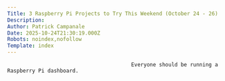 ```yaml
---
Title: 3 Raspberry Pi Projects to Try This Weekend (October 24 - 26)
Description: 
Author: Patrick Campanale
Date: 2025-10-24T21:30:19.000Z
Robots: noindex,nofollow
Template: index
---
```


                                            Everyone should be running a Raspberry Pi dashboard.
                                        